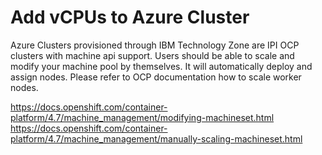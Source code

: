 # Add vCPUs to Azure Cluster

Azure Clusters provisioned through IBM Technology Zone are IPI OCP clusters with machine api support.
Users should be able to scale and modify your machine pool by themselves.
It will automatically deploy and assign nodes. Please refer to OCP documentation how to scale worker nodes.

https://docs.openshift.com/container-platform/4.7/machine_management/modifying-machineset.html
https://docs.openshift.com/container-platform/4.7/machine_management/manually-scaling-machineset.html
